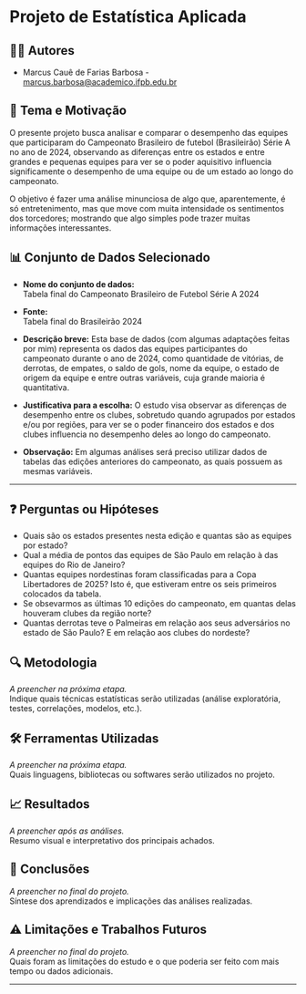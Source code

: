# Projeto de Estatística Aplicada

## 🧑‍💻 Autores  
- Marcus Cauê de Farias Barbosa - marcus.barbosa@academico.ifpb.edu.br

## 🎯 Tema e Motivação
O presente projeto busca analisar e comparar o desempenho das equipes que participaram do Campeonato Brasileiro de futebol (Brasileirão) Série A no ano de 2024, observando as diferenças entre os estados e entre grandes e pequenas equipes para ver se o poder aquisitivo influencia significamente o desempenho de uma equipe ou de um estado ao longo do campeonato. 

O objetivo é fazer uma análise minunciosa de algo que, aparentemente, é só entretenimento, mas que move com muita intensidade os sentimentos dos torcedores; mostrando que algo simples pode trazer muitas informações interessantes.

## 📊 Conjunto de Dados Selecionado  
- **Nome do conjunto de dados:**  
  Tabela final do Campeonato Brasileiro de Futebol Série A 2024
  
- **Fonte:**  
  Tabela final do Brasileirão 2024

- **Descrição breve:**
  Esta base de dados (com algumas adaptações feitas por mim) representa os dados das equipes participantes do campeonato durante o ano de 2024, como quantidade de vitórias, de derrotas, de empates, o saldo de gols, nome da equipe, o estado de origem da equipe e entre outras variáveis, cuja grande maioria é quantitativa.
  
- **Justificativa para a escolha:**
  O estudo visa observar as diferenças de desempenho entre os clubes, sobretudo quando agrupados por estados e/ou por regiões, para ver se o poder financeiro dos estados e dos clubes influencia no desempenho deles ao longo do campeonato.

- **Observação:**
  Em algumas análises será preciso utilizar dados de tabelas das edições anteriores do campeonato, as quais possuem as mesmas variáveis.

---

## ❓ Perguntas ou Hipóteses  
- Quais são os estados presentes nesta edição e quantas são as equipes por estado?
- Qual a média de pontos das equipes de São Paulo em relação à das equipes do Rio de Janeiro?
- Quantas equipes nordestinas foram classificadas para a Copa Libertadores de 2025? Isto é, que estiveram entre os seis primeiros colocados da tabela.
- Se obsevarmos as últimas 10 edições do campeonato, em quantas delas houveram clubes da região norte?
- Quantas derrotas teve o Palmeiras em relação aos seus adversários no estado de São Paulo? E em relação aos clubes do nordeste?

## 🔍 Metodologia  
*A preencher na próxima etapa.*  
Indique quais técnicas estatísticas serão utilizadas (análise exploratória, testes, correlações, modelos, etc.).

## 🛠️ Ferramentas Utilizadas  
*A preencher na próxima etapa.*  
Quais linguagens, bibliotecas ou softwares serão utilizados no projeto.

## 📈 Resultados  
*A preencher após as análises.*  
Resumo visual e interpretativo dos principais achados.

## 📌 Conclusões  
*A preencher no final do projeto.*  
Síntese dos aprendizados e implicações das análises realizadas.

## ⚠️ Limitações e Trabalhos Futuros  
*A preencher no final do projeto.*  
Quais foram as limitações do estudo e o que poderia ser feito com mais tempo ou dados adicionais.

---

